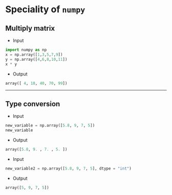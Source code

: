 # Speciality of `numpy`

## Multiply matrix
- Input
```python
import numpy as np
x = np.array([1,3,5,7,9])
y = np.array([4,6,8,10,11])
x * y
```
- Output
```python
array([ 4, 18, 40, 70, 99])
```
---
## Type conversion
- Input
```python
new_variable = np.array([5.8, 9, 7, 5])
new_variable
```

- Output
```python
array([5.8, 9. , 7. , 5. ])
```

- Input
```python
new_variable2 = np.array([5.8, 9, 7, 5], dtype = "int")
```

- Output
```python
array([5, 9, 7, 5])
```
